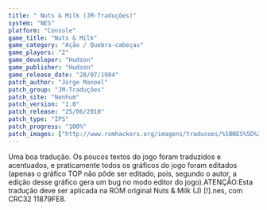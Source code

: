 ```yaml
---
title: " Nuts & Milk (JM-Traduções)"
system: "NES"
platform: "Console"
game_title: "Nuts & Milk"
game_category: "Ação / Quebra-cabeças"
game_players: "2"
game_developer: "Hudson"
game_publisher: "Hudson"
game_release_date: "28/07/1984"
patch_author: "Jorge Manoel"
patch_group: "JM-Traduções"
patch_site: "Nenhum"
patch_version: "1.0"
patch_release: "25/06/2010"
patch_type: "IPS"
patch_progress: "100%"
patch_images: ["http://www.romhackers.org/imagens/traducoes/%5BNES%5D%20Nuts%20&%20Milk%20-%20JM-Tradu%C3%A7%C3%B5es%20-%201.png","http://www.romhackers.org/imagens/traducoes/%5BNES%5D%20Nuts%20&%20Milk%20-%20JM-Tradu%C3%A7%C3%B5es%20-%202.png","http://www.romhackers.org/imagens/traducoes/%5BNES%5D%20Nuts%20&%20Milk%20-%20JM-Tradu%C3%A7%C3%B5es%20-%203.png"]
---
```

Uma boa tradução. Os poucos textos do jogo foram traduzidos e acentuados, e praticamente todos os gráficos do jogo foram editados (apenas o gráfico TOP não pôde ser editado, pois, segundo o autor, a edição desse gráfico gera um bug no modo editor do jogo).ATENÇÃO:Esta tradução deve ser aplicada na ROM original Nuts & Milk (J) [!].nes, com CRC32 11879FE8.